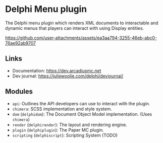 # Delphi Menu plugin
The Delphi menu plugin which renders XML documents to interactable
and dynamic menus that players can interact with using Display 
entities.

https://github.com/user-attachments/assets/ea3aa794-3255-46eb-abc0-76ae92ab9707

## Links
- Documentation: https://dev.arcadiusmc.net
- Dev journal: https://juliewoolie.com/delphi/devjournal/

## Modules
- `api`: Outlines the API developers can use to interact with the plugin.
- `chimera`: SCSS implementation and style system.
- `dom` (`delphidom`): The Document Object Model implementation. (Uses `chimera`)
- `render` (`delphirender`): The layout and rendering engine.
- `plugin` (`delphiplugin`): The Paper MC plugin.
- `scripting` (`delphiscript`): Scripting System (TODO)
